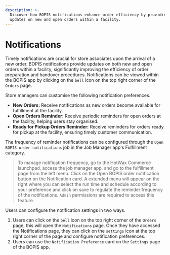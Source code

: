 ```yaml
---
description: >-
  Discover how BOPIS notifications enhance order efficiency by providing timely
  updates on new and open orders within a facility.
---
```


# Notifications

Timely notifications are crucial for store associates upon the arrival of a new order. BOPIS notifications provide updates on both new and open orders within a facility, significantly improving the efficiency of order preparation and handover procedures. Notifications can be viewed within the BOPIS app by clicking on the `bell` icon on the top right corner of the `Orders` page.

Store managers can customise the following notification preferences.

* **New Orders:** Receive notifications as new orders become available for fulfillment at the facility.
* **Open Orders Reminder:** Receive periodic reminders for open orders at the facility, helping users stay organised.
* **Ready for Pickup Orders Reminder:** Receive reminders for orders ready for pickup at the facility, ensuring timely customer communication.

The frequency of reminder notifications can be configured through the `Open BOPIS order notifications` job in the Job Manager app's Fulfillment category.

> To manage notification frequency, go to the HotWax Commerce launchpad, access the job manager app, and go to the fulfillment page from the left menu. Click on the Open BOPIS order notification button on the Notification card. A extended menu will appear on the right where you can select the run time and schedule according to your preference and click on save to regulate the reminder frequency of the notifications. `Admin` permissions are required to access this feature.

Users can configure the notification settings in two ways.

1. Users can click on the `bell` icon on the top right corner of the `Orders` page, this will open the `Notifications` page. Once they have accessed the Notifications page, they can click on the `settings` icon at the top right corner of the page and configure notification preferences.
2. Users can use the `Notification Preference` card on the `Settings` page of the BOPIS app.

